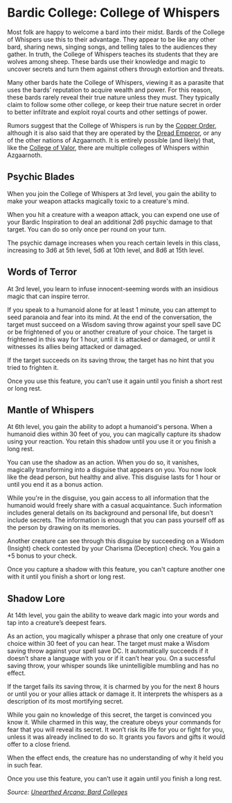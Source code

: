 # Bardic College: College of Whispers
Most folk are happy to welcome a bard into their midst. Bards of the College of Whispers use this to their advantage. They appear to be like any other bard, sharing news, singing songs, and telling tales to the audiences they gather. In truth, the College of Whispers teaches its students that they are wolves among sheep. These bards use their knowledge and magic to uncover secrets and turn them against others through extortion and threats.

Many other bards hate the College of Whispers, viewing it as a parasite that uses the bards’ reputation to acquire wealth and power. For this reason, these bards rarely reveal their true nature unless they must. They typically claim to follow some other college, or keep their true nature secret in order to better infiltrate and exploit royal courts and other settings of power.

Rumors suggest that the College of Whispers is run by the [Copper Order](/Organizations/DraconicOrder/Copper.md), although it is also said that they are operated by the [Dread Emperor](/People/DreadEmperor.md), or any of the other nations of Azgaarnoth. It is entirely possible (and likely) that, like the [College of Valor](Valor.md), there are multiple colleges of Whispers within Azgaarnoth.

## Psychic Blades
When you join the College of Whispers at 3rd level, you gain the ability to make your weapon attacks magically toxic to a creature's mind.

When you hit a creature with a weapon attack, you can expend one use of your Bardic Inspiration to deal an additional 2d6 psychic damage to that target. You can do so only once per round on your turn.

The psychic damage increases when you reach certain levels in this class, increasing to 3d6 at 5th level, 5d6 at 10th level, and 8d6 at 15th level.

## Words of Terror
At 3rd level, you learn to infuse innocent-seeming words with an insidious magic that can inspire terror.

If you speak to a humanoid alone for at least 1 minute, you can attempt to seed paranoia and fear into its mind. At the end of the conversation, the target must succeed on a Wisdom saving throw against your spell save DC or be frightened of you or another creature of your choice. The target is frightened in this way for 1 hour, until it is attacked or damaged, or until it witnesses its allies being attacked or damaged.

If the target succeeds on its saving throw, the target has no hint that you tried to frighten it.

Once you use this feature, you can’t use it again until you finish a short rest or long rest.

## Mantle of Whispers
At 6th level, you gain the ability to adopt a humanoid's persona. When a humanoid dies within 30 feet of you, you can magically capture its shadow using your reaction. You retain this shadow until you use it or you finish a long rest.

You can use the shadow as an action. When you do so, it vanishes, magically transforming into a disguise that appears on you. You now look like the dead person, but healthy and alive. This disguise lasts for 1 hour or until you end it as a bonus action.

While you're in the disguise, you gain access to all information that the humanoid would freely share with a casual acquaintance. Such information includes general details on its background and personal life, but doesn't include secrets. The information is enough that you can pass yourself off as the person by drawing on its memories.

Another creature can see through this disguise by succeeding on a Wisdom (Insight) check contested by your Charisma (Deception) check. You gain a +5 bonus to your check.

Once you capture a shadow with this feature, you can't capture another one with it until you finish a short or long rest.

## Shadow Lore
At 14th level, you gain the ability to weave dark magic into your words and tap into a creature’s deepest fears.

As an action, you magically whisper a phrase that only one creature of your choice within 30 feet of you can hear. The target must make a Wisdom saving throw against your spell save DC. It automatically succeeds if it doesn’t share a language with you or if it can’t hear you. On a successful saving throw, your whisper sounds like unintelligible mumbling and has no effect.

If the target fails its saving throw, it is charmed by you for the next 8 hours or until you or your allies attack or damage it. It interprets the whispers as a description of its most mortifying secret.

While you gain no knowledge of this secret, the target is convinced you know it. While charmed in this way, the creature obeys your commands for fear that you will reveal its secret. It won’t risk its life for you or fight for you, unless it was already inclined to do so. It grants you favors and gifts it would offer to a close friend.

When the effect ends, the creature has no understanding of why it held you in such fear.

Once you use this feature, you can’t use it again until you finish a long rest.

*Source: [Unearthed Arcana: Bard Colleges](https://dnd.wizards.com/articles/unearthed-arcana/bard-colleges)*
